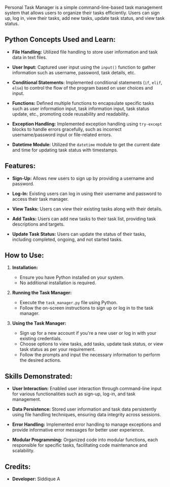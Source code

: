 Personal Task Manager is a simple command-line-based task management system that allows users to organize their tasks efficiently. Users can sign up, log in, view their tasks, add new tasks, update task status, and view task status.

## Python Concepts Used and Learn:

- **File Handling:** Utilized file handling to store user information and task data in text files.

- **User Input:** Captured user input using the `input()` function to gather information such as username, password, task details, etc.

- **Conditional Statements:** Implemented conditional statements (`if`, `elif`, `else`) to control the flow of the program based on user choices and input.

- **Functions:** Defined multiple functions to encapsulate specific tasks such as user information input, task information input, task status update, etc., promoting code reusability and readability.

- **Exception Handling:** Implemented exception handling using `try-except` blocks to handle errors gracefully, such as incorrect username/password input or file-related errors.

- **Datetime Module:** Utilized the `datetime` module to get the current date and time for updating task status with timestamps.

## Features:

- **Sign-Up:** Allows new users to sign up by providing a username and password.

- **Log-In:** Existing users can log in using their username and password to access their task manager.

- **View Tasks:** Users can view their existing tasks along with their details.

- **Add Tasks:** Users can add new tasks to their task list, providing task descriptions and targets.

- **Update Task Status:** Users can update the status of their tasks, including completed, ongoing, and not started tasks.

## How to Use:

1. **Installation:**
   - Ensure you have Python installed on your system.
   - No additional installation is required.

2. **Running the Task Manager:**
   - Execute the `task_manager.py` file using Python.
   - Follow the on-screen instructions to sign up or log in to the task manager.

3. **Using the Task Manager:**
   - Sign up for a new account if you're a new user or log in with your existing credentials.
   - Choose options to view tasks, add tasks, update task status, or view task status as per your requirement.
   - Follow the prompts and input the necessary information to perform the desired actions.

## Skills Demonstrated:

- **User Interaction:** Enabled user interaction through command-line input for various functionalities such as sign-up, log-in, and task management.

- **Data Persistence:** Stored user information and task data persistently using file handling techniques, ensuring data integrity across sessions.

- **Error Handling:** Implemented error handling to manage exceptions and provide informative error messages for better user experience.

- **Modular Programming:** Organized code into modular functions, each responsible for specific tasks, facilitating code maintenance and scalability.

## Credits:
- **Developer:** Siddique A
